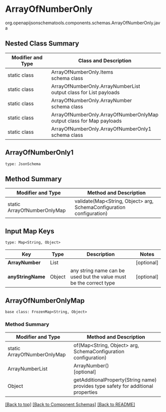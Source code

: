 # ArrayOfNumberOnly
org.openapijsonschematools.components.schemas.ArrayOfNumberOnly.java

## Nested Class Summary
| Modifier and Type | Class and Description |
| ----------------- | ---------------------- |
| static class | ArrayOfNumberOnly.Items<br> schema class |
| static class | ArrayOfNumberOnly.ArrayNumberList<br> output class for List payloads |
| static class | ArrayOfNumberOnly.ArrayNumber<br> schema class |
| static class | ArrayOfNumberOnly.ArrayOfNumberOnlyMap<br> output class for Map payloads |
| static class | ArrayOfNumberOnly.ArrayOfNumberOnly1<br> schema class |

## ArrayOfNumberOnly1
```
type: JsonSchema
```

## Method Summary
| Modifier and Type | Method and Description |
| ----------------- | ---------------------- |
| static ArrayOfNumberOnlyMap | validate(Map<String, Object> arg, SchemaConfiguration configuration) |

## Input Map Keys
```
type: Map<String, Object>
```
Key | Type |  Description | Notes
------------ | ------------- | ------------- | -------------
**ArrayNumber** | List<Number> |  | [optional]
**anyStringName** | Object | any string name can be used but the value must be the correct type | [optional]

## ArrayOfNumberOnlyMap
```
base class: FrozenMap<String, Object>
```

### Method Summary
| Modifier and Type | Method and Description |
| ----------------- | ---------------------- |
| static ArrayOfNumberOnlyMap | of(Map<String, Object> arg, SchemaConfiguration configuration) |
| ArrayNumberList | ArrayNumber()<br>[optional] |
| Object | getAdditionalProperty(String name)<br>provides type safety for additional properties |


[[Back to top]](#top) [[Back to Component Schemas]](../../../README.md#Component-Schemas) [[Back to README]](../../../README.md)
